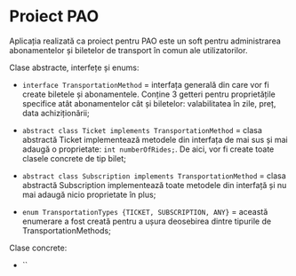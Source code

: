 # Proiect PAO

Aplicația realizată ca proiect pentru PAO este un soft pentru administrarea abonamentelor și biletelor de transport în comun ale utilizatorilor.

Clase abstracte, interfețe și enums: 
 - `interface TransportationMethod` = interfața generală din care vor fi create biletele și abonamentele. Conține 3 getteri pentru proprietățile specifice atât abonamentelor cât și biletelor: valabilitatea în zile, preț, data achiziționării;
 
 - `abstract class Ticket implements TransportationMethod` = clasa abstractă Ticket implementează metodele din interfața de mai sus și mai adaugă o proprietate: `int numberOfRides;`. De aici, vor fi create toate clasele concrete de tip bilet;
 - `abstract class Subscription implements TransportationMethod` = clasa abstractă Subscription implementează toate metodele din interfață și nu mai adaugă nicio proprietate în plus;
 - `enum TransportationTypes {TICKET, SUBSCRIPTION, ANY}` = această enumerare a fost creată pentru a ușura deosebirea dintre tipurile de TransportationMethods;
 
Clase concrete:
 - ``
